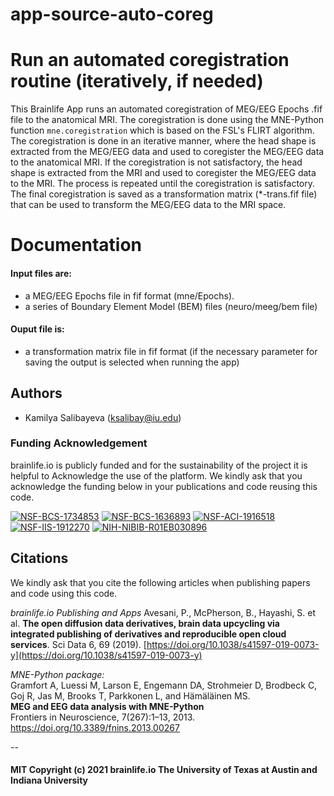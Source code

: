 # app-source-auto-coreg

# Run an automated coregistration routine (iteratively, if needed)

This Brainlife App runs an automated coregistration of MEG/EEG Epochs .fif file to the anatomical MRI. The coregistration is done using the MNE-Python function `mne.coregistration` which is based on the FSL's FLIRT algorithm. The coregistration is done in an iterative manner, where the head shape is extracted from the MEG/EEG data and used to coregister the MEG/EEG data to the anatomical MRI. If the coregistration is not satisfactory, the head shape is extracted from the MRI and used to coregister the MEG/EEG data to the MRI. The process is repeated until the coregistration is satisfactory. The final coregistration is saved as a transformation matrix (*-trans.fif file) that can be used to transform the MEG/EEG data to the MRI space.

# Documentation

#### Input files are:
* a MEG/EEG Epochs file in fif format (mne/Epochs).
* a series of Boundary Element Model (BEM) files (neuro/meeg/bem file)

#### Ouput file is:
  * a transformation matrix file in fif format (if the necessary parameter for saving the output is selected when running the app)

## Authors
- Kamilya Salibayeva (ksalibay@iu.edu)

### Funding Acknowledgement
brainlife.io is publicly funded and for the sustainability of the project it is helpful to Acknowledge the use of the platform. We kindly ask that you acknowledge the funding below in your publications and code reusing this code.

[![NSF-BCS-1734853](https://img.shields.io/badge/NSF_BCS-1734853-blue.svg)](https://nsf.gov/awardsearch/showAward?AWD_ID=1734853)
[![NSF-BCS-1636893](https://img.shields.io/badge/NSF_BCS-1636893-blue.svg)](https://nsf.gov/awardsearch/showAward?AWD_ID=1636893)
[![NSF-ACI-1916518](https://img.shields.io/badge/NSF_ACI-1916518-blue.svg)](https://nsf.gov/awardsearch/showAward?AWD_ID=1916518)
[![NSF-IIS-1912270](https://img.shields.io/badge/NSF_IIS-1912270-blue.svg)](https://nsf.gov/awardsearch/showAward?AWD_ID=1912270)
[![NIH-NIBIB-R01EB030896](https://img.shields.io/badge/NIH_NIBIB-R01EB030896-green.svg)](https://grantome.com/grant/NIH/R01-EB030896-01)

## Citations
We kindly ask that you cite the following articles when publishing papers and code using this code. 

*brainlife.io Publishing and Apps*
Avesani, P., McPherson, B., Hayashi, S. et al. **The open diffusion data derivatives, brain data upcycling via integrated publishing of derivatives and reproducible open cloud services**. Sci Data 6, 69 (2019). [https://doi.org/10.1038/s41597-019-0073-y](https://doi.org/10.1038/s41597-019-0073-y)

*MNE-Python package:*  
Gramfort A, Luessi M, Larson E, Engemann DA, Strohmeier D, Brodbeck C, Goj R, Jas M, Brooks T, Parkkonen L, and Hämäläinen MS.  
**MEG and EEG data analysis with MNE-Python**  
Frontiers in Neuroscience, 7(267):1–13, 2013. https://doi.org/10.3389/fnins.2013.00267
      
  --

#### MIT Copyright (c) 2021 brainlife.io The University of Texas at Austin and Indiana University
